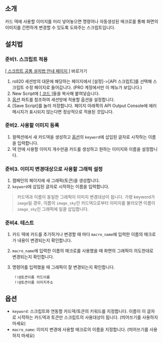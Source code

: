 ## 소개
    
카드 덱에 사용할 이미지를 미리 넣어놓으면 명령어나 자동생성된 매크로를 통해 화면의 이미지를 간편하게 변경할 수 있도록 도와주는 스크립트입니다.
	
## 설치법
### 준비1. 스크립트 적용
[[ 스크립트 공통 설치법 안내 페이지 ]](https://github.com/kibkibe/roll20-api-scripts/wiki) 바로가기
1. roll20 세션방의 대문에 해당하는 페이지에서 [설정]->[API 스크립트]를 선택해 스크립트 수정 페이지로 들어갑니다. (PRO 계정에서만 이 메뉴가 보입니다.)
2. New Script에 [[ 코드 ]](https://github.com/kibkibe/roll20-api-scripts/blob/master/image_switcher/image_switcher.js)들을 복사해 붙여넣습니다.
3. [옵션](#옵션) 파트를 참조하여 세션방에 적용할 옵션을 설정합니다.
4. [Save Script]를 눌러 저장합니다. 페이지 아래쪽의 API Output Console에 에러 메시지가 표시되지 않는다면 정상적으로 적용된 것입니다.
	
### 준비2. 사용할 이미지 등록
1. 컬렉션에서 새 카드덱을 생성하고 [옵션](#옵션)의 `keyword`에 삽입된 글자로 시작하는 이름을 입력합니다.
2. 덱 안에 사용할 이미지 개수만큼 카드를 생성하고 원하는 이미지와 이름을 설정합니다.

### 준비3. 이미지 변경대상으로 사용할 그래픽 설정
1. 캠페인의 페이지에 새 그래픽(토큰)을 생성합니다.
2. `keyword`에 삽입된 글자로 시작하는 이름을 입력합니다.

> 카드덱과 이름이 동일한 그래픽이 이미지 변경대상이 됩니다.
> 가령 keyword가 `image`일 경우, 이름이 `image_sky`인 카드덱으로부터 이미지를 불러오면 이름이 `image_sky`인 그래픽에 일괄 삽입합니다.

	
### 준비4. 테스트
1. 카드 덱에 카드를 추가하거나 변경할 때 마다 `macro_name`에 입력한 이름의 매크로가 내용이 변경되는지 확인합니다.
2. `macro_name`에 입력한 이름의 매크로를 사용했을 때 화면의 그래픽이 의도한대로 변경되는지 확인합니다.
3. 명령어를 입력했을 때 그래픽이 잘 변경되는지 확인합니다.

		!!@토큰이름 카드이름
		!!@토큰이름 이미지주소

## 옵션
- `keyword`: 스크립트와 연동할 카드덱/토큰의 키워드를 지정합니다. 이름이 이 글자로 시작하는 카드덱과 토큰만 스크립트의 사용대상이 됩니다. (띄어쓰기를 사용하지 마세요)
- `macro_name`: 이미지 변경에 사용할 매크로의 이름을 지정합니다. (띄어쓰기를 사용하지 마세요)
